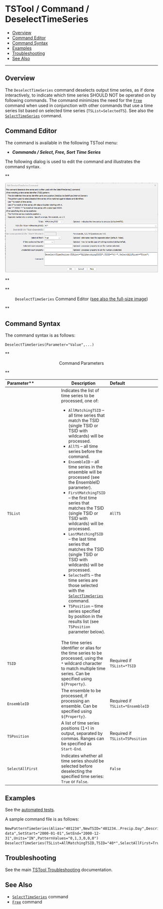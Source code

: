 # TSTool / Command / DeselectTimeSeries #

*   [Overview](#overview)
*   [Command Editor](#command-editor)
*   [Command Syntax](#command-syntax)
*   [Examples](#examples)
*   [Troubleshooting](#troubleshooting)
*   [See Also](#see-also)

-------------------------

## Overview ##

The `DeselectTimeSeries` command deselects output time series, as if done interactively,
to indicate which time series SHOULD NOT be operated on by following commands.
The command minimizes the need for the [`Free`](../Free/Free.md) command when used in conjunction
with other commands that use a time series list based on selected time series
(`TSList=SelectedTS`).  See also the [`SelectTimeSeries`](../SelectTimeSeries/SelectTimeSeries.md) command.

## Command Editor ##

The command is available in the following TSTool menu:

*   ***Commands / Select, Free, Sort Time Series***

The following dialog is used to edit the command and illustrates the command syntax.

**<p style="text-align: center;">
![DeselectTimeSeries command editor](DeselectTimeSeries.png)
</p>**

**<p style="text-align: center;">
`DeselectTimeSeries` Command Editor (<a href="../DeselectTimeSeries.png">see also the full-size image</a>)
</p>**

## Command Syntax ##

The command syntax is as follows:

```text
DeselectTimeSeries(Parameter="Value",...)
```
**<p style="text-align: center;">
Command Parameters
</p>**

|Parameter**&nbsp;&nbsp;&nbsp;&nbsp;&nbsp;&nbsp;&nbsp;&nbsp;&nbsp;&nbsp;&nbsp;&nbsp;&nbsp;&nbsp;&nbsp;&nbsp;&nbsp;&nbsp;&nbsp;&nbsp;|**Description**|**Default**&nbsp;&nbsp;&nbsp;&nbsp;&nbsp;&nbsp;&nbsp;&nbsp;&nbsp;&nbsp;&nbsp;&nbsp;&nbsp;&nbsp;&nbsp;&nbsp;&nbsp;&nbsp;&nbsp;&nbsp;&nbsp;&nbsp;&nbsp;&nbsp;&nbsp;&nbsp;&nbsp;|
|--------------|-----------------|-----------------|
|`TSList`|Indicates the list of time series to be processed, one of:<br><ul><li>`AllMatchingTSID` – all time series that match the TSID (single TSID or TSID with wildcards) will be processed.</li><li>`AllTS` – all time series before the command.</li><li>`EnsembleID` – all time series in the ensemble will be processed (see the EnsembleID parameter).</li><li>`FirstMatchingTSID` – the first time series that matches the TSID (single TSID or TSID with wildcards) will be processed.</li><li>`LastMatchingTSID` – the last time series that matches the TSID (single TSID or TSID with wildcards) will be processed.</li><li>`SelectedTS` – the time series are those selected with the [`SelectTimeSeries`](../SelectTimeSeries/SelectTimeSeries.md) command.</li><li>`TSPosition` – time series specified by position in the results list (see `TSPosition` parameter below).</li></ul> | `AllTS` |
|`TSID`|The time series identifier or alias for the time series to be processed, using the `*` wildcard character to match multiple time series.  Can be specified using `${Property}`.|Required if `TSList=*TSID`|
|`EnsembleID`|The ensemble to be processed, if processing an ensemble. Can be specified using `${Property}`.|Required if `TSList=*EnsembleID`|
|`TSPosition`|A list of time series positions (1+) in output, separated by commas.  Ranges can be specified as `Start-End`.|Required if `TSList=TSPosition`|
|`SelectAllFirst`|Indicates whether all time series should be selected before deselecting the specified time series:  `True` or `False`. |`False`|

## Examples ##

See the [automated tests](https://github.com/OpenCDSS/cdss-app-tstool-test/tree/master/test/commands/DeselectTimeSeries).

A sample command file is as follows:

```
NewPatternTimeSeries(Alias="401234",NewTSID="401234..Precip.Day",Description="Example data",SetStart="2000-01-01",SetEnd="2000-12-31",Units="IN",PatternValues="0,1,3,0,0,0")
DeselectTimeSeries(TSList=AllMatchingTSID,TSID="40*",SelectAllFirst=True)
```

## Troubleshooting ##

See the main [TSTool Troubleshooting](../../troubleshooting/troubleshooting.md) documentation.

## See Also ##

*   [`SelectTimeSeries`](../SelectTimeSeries/SelectTimeSeries.md) command
*   [`Free`](../Free/Free.md) command

